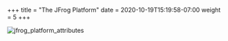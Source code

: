 +++
title = "The JFrog Platform"
date =  2020-10-19T15:19:58-07:00
weight = 5
+++

![jfrog_platform_attributes](/images/jfrog_platform_attributes.png)

